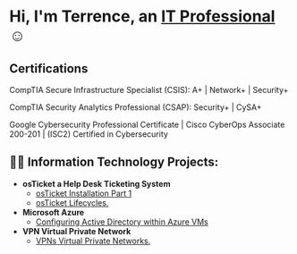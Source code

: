 <h1>Hi, I'm Terrence, an <a href="https://linkedin.com/in/TerrenceDaniels">IT Professional </a>☺</h1>
<h2> Certifications</h2>

CompTIA Secure Infrastructure Specialist (CSIS):    A+ | Network+ | Security+

CompTIA Security Analytics Professional  (CSAP):    Security+ | CySA+


Google Cybersecurity Professional Certificate | Cisco CyberOps Associate 200-201 | (ISC2) Certified in Cybersecurity






<h2>👨‍💻 Information Technology Projects:</h2>

- <b>osTicket a Help Desk Ticketing System</b>
  - [osTicket Installation Part 1](https://github.com/TDCyberSecurity/post-install-config)
  - [osTicket Lifecycles.](https://github.com/TDCyberSecurity/ticket-lifecycle)
- <b>Microsoft Azure</b>
  - [Configuring Active Directory within Azure VMs](https://github.com/TDCyberSecurity/configure-ad)
- <b>VPN Virtual Private Network</b>
  - [VPNs Virtual Private Networks.](https://github.com/TDCyberSecurity/osticket-prereqs)

<!--
**TDCybersecurity/TDCyberSecurity** is a ✨ _special_ ✨ repository because its `README.md` (this file) appears on your GitHub profile.

Here are some ideas to get you started:

- 🔭 I’m currently working on ...
- 🌱 I’m currently learning ...
- 👯 I’m looking to collaborate on ...
- 🤔 I’m looking for help with ...
- 💬 Ask me about ...
- 📫 How to reach me: ...
- 😄 Pronouns: ...
- ⚡ Fun fact: ...
-->
